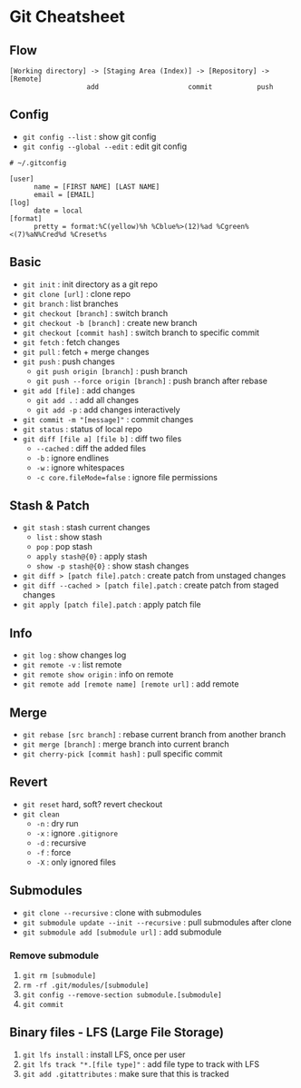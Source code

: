 # Git Cheatsheet

## Flow
```
[Working directory] -> [Staging Area (Index)] -> [Repository] -> [Remote]
                   add                      commit           push
```

## Config
- `git config --list` : show git config
- `git config --global --edit` : edit git config
```
# ~/.gitconfig

[user]
      name = [FIRST NAME] [LAST NAME]
      email = [EMAIL]
[log]
      date = local
[format]
      pretty = format:%C(yellow)%h %Cblue%>(12)%ad %Cgreen%<(7)%aN%Cred%d %Creset%s
```

## Basic
- `git init` : init directory as a git repo
- `git clone [url]` : clone repo
- `git branch` : list branches
- `git checkout [branch]` : switch branch
- `git checkout -b [branch]` : create new branch
- `git checkout [commit hash]` : switch branch to specific commit
- `git fetch` : fetch changes
- `git pull` : fetch + merge changes
- `git push` : push changes
    - `git push origin [branch]` : push branch
    - `git push --force origin [branch]` : push branch after rebase
- `git add [file]` : add changes
    - `git add .` : add all changes
    - `git add -p` : add changes interactively
- `git commit -m "[message]"` : commit changes
- `git status` : status of local repo
- `git diff [file a] [file b]` : diff two files
    - `--cached` : diff the added files
    - `-b` : ignore endlines
    - `-w` : ignore whitespaces
    - `-c core.fileMode=false` : ignore file permissions

## Stash & Patch
- `git stash` : stash current changes
    - `list` : show stash
    - `pop` : pop stash
    - `apply stash@{0}` : apply stash
    - `show -p stash@{0}` : show stash changes
- `git diff > [patch file].patch` : create patch from unstaged changes
- `git diff --cached > [patch file].patch` : create patch from staged changes
- `git apply [patch file].patch` : apply patch file

## Info
- `git log` : show changes log
- `git remote -v` : list remote
- `git remote show origin` : info on remote
- `git remote add [remote name] [remote url]` : add remote

## Merge
- `git rebase [src branch]` : rebase current branch from another branch
- `git merge [branch]` : merge branch into current branch
- `git cherry-pick [commit hash]` : pull specific commit

## Revert
- `git reset` hard, soft?
revert
checkout
- `git clean`
    - `-n` : dry run
    - `-x` : ignore `.gitignore`
    - `-d` : recursive
    - `-f` : force
    - `-X` : only ignored files

## Submodules
- `git clone --recursive` : clone with submodules
- `git submodule update --init --recursive` : pull submodules after clone
- `git submodule add [submodule url]` : add submodule

### Remove submodule
1. `git rm [submodule]`
2. `rm -rf .git/modules/[submodule]`
3. `git config --remove-section submodule.[submodule]`
4. `git commit`

## Binary files - LFS (Large File Storage)
1. `git lfs install` : install LFS, once per user
2. `git lfs track "*.[file type]"` : add file type to track with LFS
3. `git add .gitattributes` : make sure that this is tracked
